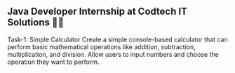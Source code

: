 Java Developer Internship at Codtech IT Solutions 👨‍💻
------------------------------------------------------
Task-1: Simple Calculator
      Create a simple console-based calculator
      that can perform basic mathematical operations like addition, subtraction, multiplication, and division.
      Allow users to input numbers and choose the operation they want to perform.
